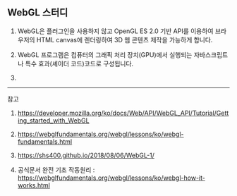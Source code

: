 ## WebGL 스터디



1. WebGL은 플러그인을 사용하지 않고 OpenGL ES 2.0 기반 API를 이용하여 브라우저의 HTML canvas에 렌더링하여 3D 웹 콘텐츠 제작을 가능하게 합니다.

2. WebGL 프로그램은 컴퓨터의 그래픽 처리 장치(GPU)에서 실행되는 자바스크립트나 특수 효과(셰이더 코드)코드로 구성됩니다.

3. 









----------------------
참고
1. https://developer.mozilla.org/ko/docs/Web/API/WebGL_API/Tutorial/Getting_started_with_WebGL
2. https://webglfundamentals.org/webgl/lessons/ko/webgl-fundamentals.html
3. https://shs400.github.io/2018/08/06/WebGL-1/


4. 공식문서 완전 기초 작동원리  : https://webglfundamentals.org/webgl/lessons/ko/webgl-how-it-works.html